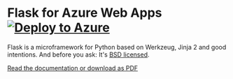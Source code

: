 # Flask for Azure Web Apps [![Deploy to Azure](http://azuredeploy.net/deploybutton.png)](https://azuredeploy.net/)

Flask is a microframework for Python based on Werkzeug, Jinja 2 and good intentions. And before you ask: It's [BSD licensed](http://flask.pocoo.org/docs/license/).

[Read the documentation or download as PDF](http://flask.pocoo.org/docs/0.10/)


